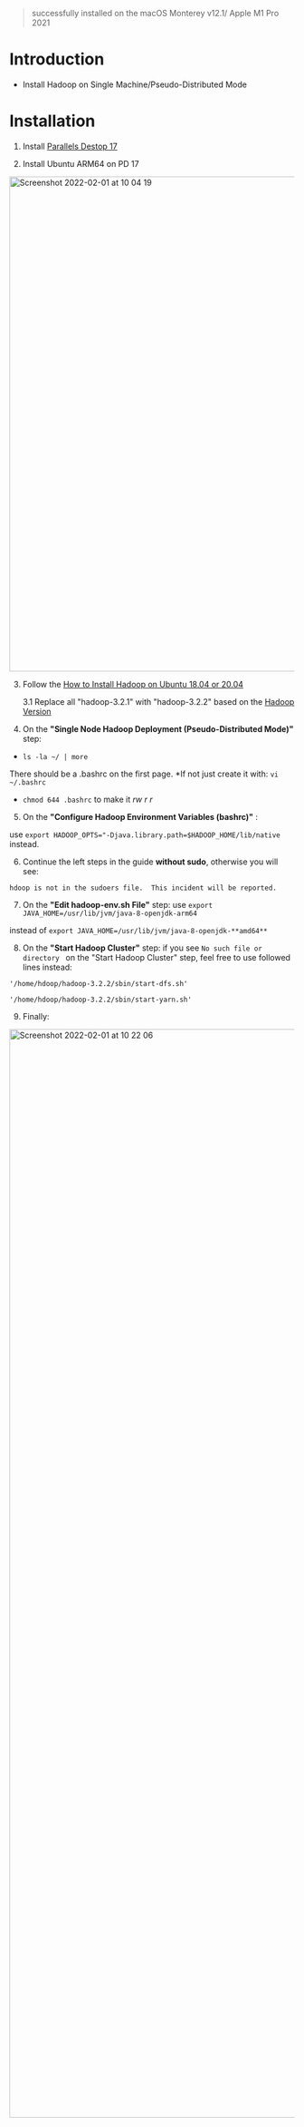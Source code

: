 > successfully installed on the macOS Monterey v12.1/ Apple M1 Pro 2021

# Introduction
- Install Hadoop on Single Machine/Pseudo-Distributed Mode

# Installation
1. Install [Parallels Destop 17](https://www.parallels.com/uk/)

2. Install Ubuntu ARM64 on PD 17
<img width="873" alt="Screenshot 2022-02-01 at 10 04 19" src="https://user-images.githubusercontent.com/32929553/151955793-3762ba4b-1095-4272-b140-36084d99d9ea.png">

3. Follow the [How to Install Hadoop on Ubuntu 18.04 or 20.04](https://phoenixnap.com/kb/install-hadoop-ubuntu)

	3.1 Replace all "hadoop-3.2.1" with "hadoop-3.2.2"  based on the [Hadoop Version](https://hadoop.apache.org/releases.html)

4. On the **"Single Node Hadoop Deployment (Pseudo-Distributed Mode)"** step:
- `ls -la ~/ | more`

There should be a .bashrc on the first page. *If not just create it with: `vi ~/.bashrc`

- `chmod 644 .bashrc` to make it *rw r r*

5. On the **"Configure Hadoop Environment Variables (bashrc)"** :

use `export HADOOP_OPTS="-Djava.library.path=$HADOOP_HOME/lib/native` instead.


6. Continue the left steps in the guide **without sudo**, otherwise you will see:

`hdoop is not in the sudoers file.  This incident will be reported.
`

7. On the **"Edit hadoop-env.sh File"** step:
use `export JAVA_HOME=/usr/lib/jvm/java-8-openjdk-arm64
`

instead of `export JAVA_HOME=/usr/lib/jvm/java-8-openjdk-**amd64**`


8. On the **"Start Hadoop Cluster"** step:
if you see `No such file or directory
`
on the "Start Hadoop Cluster" step, feel free to use followed lines instead:

`'/home/hdoop/hadoop-3.2.2/sbin/start-dfs.sh' 
`

`'/home/hdoop/hadoop-3.2.2/sbin/start-yarn.sh' 
`

9. Finally:
<img width="1920" alt="Screenshot 2022-02-01 at 10 22 06" src="https://user-images.githubusercontent.com/32929553/151956920-e40ddd7e-2dd8-4c91-baf4-95ac307b5423.png">




